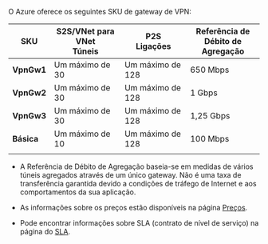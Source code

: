O Azure oferece os seguintes SKU de gateway de VPN:

|**SKU**   | **S2S/VNet para VNet<br>Túneis** | **P2S<br>Ligações** | **Referência de<br>Débito de Agregação** |
|---       | ---                             | ---                    | ---                         |
|**VpnGw1**| Um máximo de 30                         | Um máximo de 128               | 650 Mbps                    |
|**VpnGw2**| Um máximo de 30                         | Um máximo de 128               | 1 Gbps                      |
|**VpnGw3**| Um máximo de 30                         | Um máximo de 128               | 1,25 Gbps                   |
|**Básica** | Um máximo de 10                         | Um máximo de 128               | 100 Mbps                    | 
|          |                                 |                        |                             | 

- A Referência de Débito de Agregação baseia-se em medidas de vários túneis agregados através de um único gateway. Não é uma taxa de transferência garantida devido a condições de tráfego de Internet e aos comportamentos da sua aplicação.

- As informações sobre os preços estão disponíveis na página [Preços](https://azure.microsoft.com/pricing/details/vpn-gateway).

- Pode encontrar informações sobre SLA (contrato de nível de serviço) na página do [SLA](https://azure.microsoft.com/support/legal/sla/vpn-gateway/).